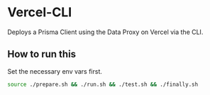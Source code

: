 # Vercel-CLI

Deploys a Prisma Client using the Data Proxy on Vercel via the CLI.

## How to run this

Set the necessary env vars first.

```sh
source ./prepare.sh && ./run.sh && ./test.sh && ./finally.sh
```
